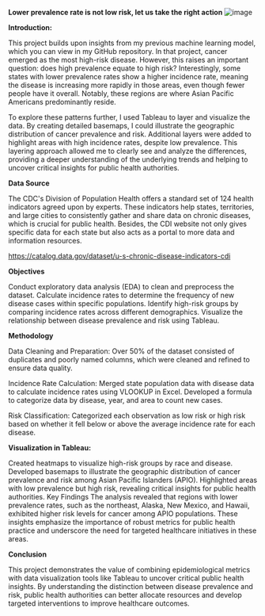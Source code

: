 **Lower prevalence rate is not low risk, let us take the right action**
![image](https://github.com/user-attachments/assets/38fbd249-3ca9-402e-809e-a8093b106164)



**Introduction:**

This project builds upon insights from my previous machine learning model, which you can view in my GitHub repository. In that project, cancer emerged as the most high-risk disease. However, this raises an important question: does high prevalence equate to high risk? Interestingly, some states with lower prevalence rates show a higher incidence rate, meaning the disease is increasing more rapidly in those areas, even though fewer people have it overall. Notably, these regions are where Asian Pacific Americans predominantly reside.

To explore these patterns further, I used Tableau to layer and visualize the data. By creating detailed basemaps, I could illustrate the geographic distribution of cancer prevalence and risk. Additional layers were added to highlight areas with high incidence rates, despite low prevalence. This layering approach allowed me to clearly see and analyze the differences, providing a deeper understanding of the underlying trends and helping to uncover critical insights for public health authorities.

**Data Source**

The CDC's Division of Population Health offers a standard set of 124 health indicators agreed upon by experts. These indicators help states, territories, and large cities to consistently gather and share data on chronic diseases, which is crucial for public health. Besides, the CDI website not only gives specific data for each state but also acts as a portal to more data and information resources.

https://catalog.data.gov/dataset/u-s-chronic-disease-indicators-cdi 

**Objectives**

Conduct exploratory data analysis (EDA) to clean and preprocess the dataset.
Calculate incidence rates to determine the frequency of new disease cases within specific populations.
Identify high-risk groups by comparing incidence rates across different demographics.
Visualize the relationship between disease prevalence and risk using Tableau.

**Methodology**

Data Cleaning and Preparation: Over 50% of the dataset consisted of duplicates and poorly named columns, which were cleaned and refined to ensure data quality.

Incidence Rate Calculation: Merged state population data with disease data to calculate incidence rates using VLOOKUP in Excel. Developed a formula to categorize data by disease, year, and area to count new cases.

Risk Classification: Categorized each observation as low risk or high risk based on whether it fell below or above the average incidence rate for each disease.

**Visualization in Tableau:**

Created heatmaps to visualize high-risk groups by race and disease.
Developed basemaps to illustrate the geographic distribution of cancer prevalence and risk among Asian Pacific Islanders (APIO).
Highlighted areas with low prevalence but high risk, revealing critical insights for public health authorities.
Key Findings
The analysis revealed that regions with lower prevalence rates, such as the northeast, Alaska, New Mexico, and Hawaii, exhibited higher risk levels for cancer among APIO populations. These insights emphasize the importance of robust metrics for public health practice and underscore the need for targeted healthcare initiatives in these areas.

**Conclusion**

This project demonstrates the value of combining epidemiological metrics with data visualization tools like Tableau to uncover critical public health insights. By understanding the distinction between disease prevalence and risk, public health authorities can better allocate resources and develop targeted interventions to improve healthcare outcomes.
